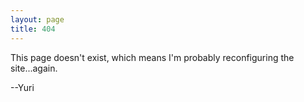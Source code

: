 ```yaml
---
layout: page
title: 404
---
```


This page doesn't exist, which means I'm probably reconfiguring the site...again. 

--Yuri
